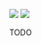 ![](https://img.shields.io/github/license/Woody230/CSharpExtensions)
[![](https://img.shields.io/nuget/v/Woody230.Collections)](https://www.nuget.org/packages/Woody230.Collections)

TODO